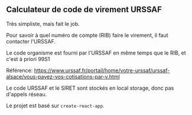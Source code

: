 Calculateur de code de virement URSSAF
--------------------------------------

Très simpliste, mais fait le job.

Pour savoir à quel numéro de compte (RIB) faire le virement, il faut contacter l'URSSAF.

Le code organisme est fourni par l'URSSAF en même temps que le RIB, et c'est à priori 99S1

Référence: https://www.urssaf.fr/portail/home/votre-urssaf/urssaf-alsace/vous-payez-vos-cotisations-par-v.html

Le code URSSAF et le SIRET sont stockés en local storage, donc pas d'appels réseau.

Le projet est basé sur `create-react-app`.
